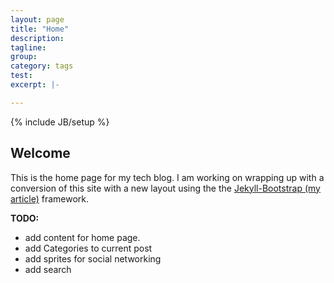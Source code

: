 ```yaml
---
layout: page
title: "Home"
description:
tagline:
group:
category: tags
test:
excerpt: |-

---
```

{% include JB/setup %}



## Welcome

This is the home page for my tech blog. I am working on wrapping up with a conversion of this site with a new layout using the the [Jekyll-Bootstrap (my article)](/2012/04/29/theme-conversion-with-jekyll-bootstrap.html) framework.

**TODO:**

* add content for home page.
* add Categories to current post
* add sprites for social networking
* add search
